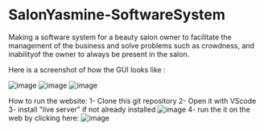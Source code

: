 # SalonYasmine-SoftwareSystem
 
Making a software system for a beauty salon owner to facilitate the management of the business and solve problems such as crowdness, and inabilityof the owner to always be present in the salon.

Here is a screenshot of how the GUI looks like :

![image](https://user-images.githubusercontent.com/107633200/232384280-01901b69-786d-41fa-9b09-ad87c3bf57f2.png)
![image](https://user-images.githubusercontent.com/107633200/232384322-20b155fa-f213-4c01-98f3-f61e9b065adc.png)
![image](https://user-images.githubusercontent.com/107633200/232384370-f9c8a6cb-3f3f-48a9-8f30-5763a1a94288.png)

How to run the website:
1- Clone this git repository
2- Open it with VScode
3- install "live server" if not already installed
![image](https://user-images.githubusercontent.com/107633200/232384882-81c6fa0d-c930-4f1a-841d-a031dad3b1fd.png)
4- run the it on the web by clicking here:
![image](https://user-images.githubusercontent.com/107633200/232386490-95b40604-670b-4f59-a51a-e9f71a0b6e1a.png)

